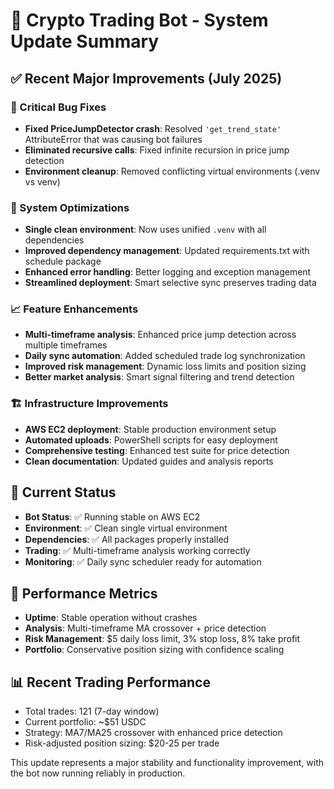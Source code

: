 # 🚀 Crypto Trading Bot - System Update Summary

## ✅ Recent Major Improvements (July 2025)

### 🐛 Critical Bug Fixes
- **Fixed PriceJumpDetector crash**: Resolved `'get_trend_state'` AttributeError that was causing bot failures
- **Eliminated recursive calls**: Fixed infinite recursion in price jump detection
- **Environment cleanup**: Removed conflicting virtual environments (.venv vs venv)

### 🔧 System Optimizations
- **Single clean environment**: Now uses unified `.venv` with all dependencies
- **Improved dependency management**: Updated requirements.txt with schedule package
- **Enhanced error handling**: Better logging and exception management
- **Streamlined deployment**: Smart selective sync preserves trading data

### 📈 Feature Enhancements
- **Multi-timeframe analysis**: Enhanced price jump detection across multiple timeframes
- **Daily sync automation**: Added scheduled trade log synchronization
- **Improved risk management**: Dynamic loss limits and position sizing
- **Better market analysis**: Smart signal filtering and trend detection

### 🏗️ Infrastructure Improvements
- **AWS EC2 deployment**: Stable production environment setup
- **Automated uploads**: PowerShell scripts for easy deployment
- **Comprehensive testing**: Enhanced test suite for price detection
- **Clean documentation**: Updated guides and analysis reports

## 🎯 Current Status
- **Bot Status**: ✅ Running stable on AWS EC2
- **Environment**: ✅ Clean single virtual environment
- **Dependencies**: ✅ All packages properly installed
- **Trading**: ✅ Multi-timeframe analysis working correctly
- **Monitoring**: ✅ Daily sync scheduler ready for automation

## 🚀 Performance Metrics
- **Uptime**: Stable operation without crashes
- **Analysis**: Multi-timeframe MA crossover + price detection
- **Risk Management**: $5 daily loss limit, 3% stop loss, 8% take profit
- **Portfolio**: Conservative position sizing with confidence scaling

## 📊 Recent Trading Performance
- Total trades: 121 (7-day window)
- Current portfolio: ~$51 USDC
- Strategy: MA7/MA25 crossover with enhanced price detection
- Risk-adjusted position sizing: $20-25 per trade

This update represents a major stability and functionality improvement, with the bot now running reliably in production.

